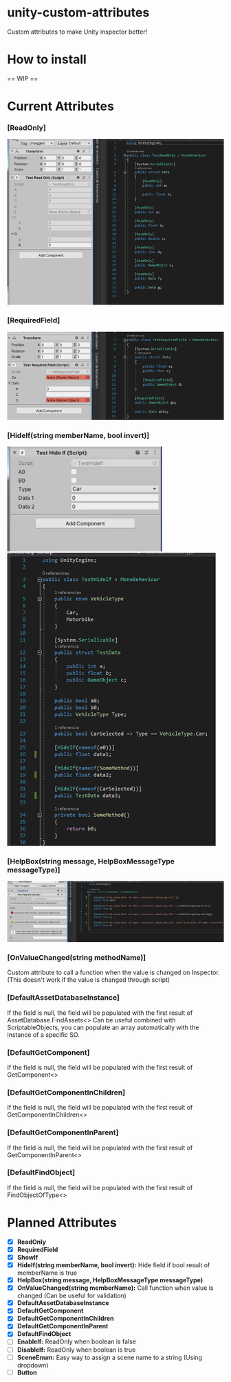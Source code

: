 # unity-custom-attributes
Custom attributes to make Unity inspector better!

# How to install
== WIP ==

# Current Attributes
### [ReadOnly]
![ReadOnlyAttribute](Images/ReadOnlyAttribute.png)

### [RequiredField]
![RequiredFieldAttribute](Images/RequiredFieldAttribute.png)

### [HideIf(string memberName, bool invert)]
![HideIfAttribute](Images/HideIfAttribute.gif)
![HideIfAttribute](Images/HideIfAttribute.png)

### [HelpBox(string message, HelpBoxMessageType messageType)]
![HelpBoxAttribute](Images/HelpBoxAttribute.png)

### [OnValueChanged(string methodName)]
Custom attribute to call a function when the value is changed on Inspector. (This doesn't work if the value is changed through script)

### [DefaultAssetDatabaseInstance]
If the field is null, the field will be populated with the first result of AssetDatabase.FindAssets<>
Can be useful combined with ScriptableObjects, you can populate an array automatically with the instance of a specific SO.

### [DefaultGetComponent]
If the field is null, the field will be populated with the first result of GetComponent<>

### [DefaultGetComponentInChildren]
If the field is null, the field will be populated with the first result of GetComponentInChildren<>

### [DefaultGetComponentInParent]
If the field is null, the field will be populated with the first result of GetComponentInParent<>

### [DefaultFindObject]
If the field is null, the field will be populated with the first result of FindObjectOfType<>

# Planned Attributes
- [x] **ReadOnly**
- [x] **RequiredField**
- [x] **ShowIf**
- [x] **HideIf(string memberName, bool invert):** Hide field if bool result of memberName is true
- [x] **HelpBox(string message, HelpBoxMessageType messageType)**
- [x] **OnValueChanged(string memberName):** Call function when value is changed (Can be useful for validation)
- [x] **DefaultAssetDatabaseInstance**
- [x] **DefaultGetComponent**
- [x] **DefaultGetComponentInChildren**
- [x] **DefaultGetComponentInParent**
- [x] **DefaultFindObject**
- [ ] **EnableIf:** ReadOnly when boolean is false
- [ ] **DisableIf:** ReadOnly when boolean is true
- [ ] **SceneEnum:** Easy way to assign a scene name to a string (Using dropdown)
- [ ] **Button**

